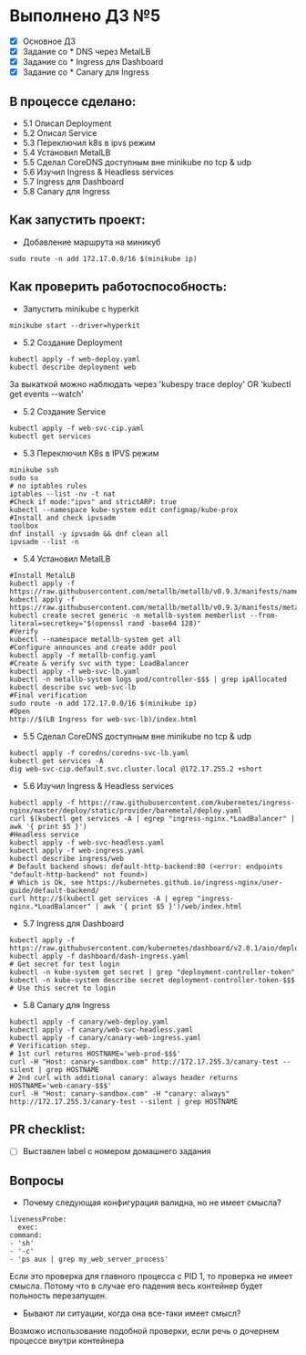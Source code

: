# Выполнено ДЗ №5

 - [x] Основное ДЗ
 - [x] Задание со * DNS через MetalLB
 - [x] Задание со * Ingress для Dashboard
 - [x] Задание со * Canary для Ingress

## В процессе сделано:
 - 5.1 Описал Deployment
 - 5.2 Описал Service
 - 5.3 Переключил k8s в ipvs режим
 - 5.4 Установил MetalLB 
 - 5.5 Сделал CoreDNS доступным вне minikube по tcp & udp
 - 5.6 Изучил Ingress & Headless services 
 - 5.7 Ingress для Dashboard
 - 5.8 Canary для Ingress

## Как запустить проект:
- Добавление маршрута на миникуб
```
sudo route -n add 172.17.0.0/16 $(minikube ip)
```


## Как проверить работоспособность:
- Запустить minikube c hyperkit
```
minikube start --driver=hyperkit
```
- 5.2 Создание Deployment
```
kubectl apply -f web-deploy.yaml
kubectl describe deployment web
```
За выкаткой можно наблюдать через 'kubespy trace deploy' OR 'kubectl get events --watch'

- 5.2 Создание Service
```
kubectl apply -f web-svc-cip.yaml
kubectl get services
```

- 5.3 Переключил K8s в IPVS режим

```
minikube ssh
sudo su
# no iptables rules
iptables --list -nv -t nat
#Check if mode:"ipvs" and strictARP: true
kubectl --namespace kube-system edit configmap/kube-prox
#Install and check ipvsadm
toolbox
dnf install -y ipvsadm && dnf clean all
ipvsadm --list -n
```
- 5.4 Установил MetalLB
```
#Install MetalLB
kubectl apply -f https://raw.githubusercontent.com/metallb/metallb/v0.9.3/manifests/namespace.yaml
kubectl apply -f https://raw.githubusercontent.com/metallb/metallb/v0.9.3/manifests/metallb.yaml
kubectl create secret generic -n metallb-system memberlist --from-literal=secretkey="$(openssl rand -base64 128)"
#Verify
kubectl --namespace metallb-system get all
#Configure announces and create addr pool
kubectl apply -f metallb-config.yaml
#Create & verify svc with type: LoadBalancer
kubectl apply -f web-svc-lb.yaml
kubectl -n metallb-system logs pod/controller-$$$ | grep ipAllocated
kubectl describe svc web-svc-lb
#Final verification
sudo route -n add 172.17.0.0/16 $(minikube ip)
#Open
http://$(LB Ingress for web-svc-lb)/index.html
```	
- 5.5 Сделал CoreDNS доступным вне minikube по tcp & udp
```
kubectl apply -f coredns/coredns-svc-lb.yaml
kubectl get services -A
dig web-svc-cip.default.svc.cluster.local @172.17.255.2 +short
``` 

- 5.6 Изучил Ingress & Headless services 
```
kubectl apply -f https://raw.githubusercontent.com/kubernetes/ingress-nginx/master/deploy/static/provider/baremetal/deploy.yaml
curl $(kubectl get services -A | egrep "ingress-nginx.*LoadBalancer" | awk '{ print $5 }')
#Headless service
kubectl apply -f web-svc-headless.yaml
kubectl apply -f web-ingress.yaml
kubectl describe ingress/web
# Default backend shows: default-http-backend:80 (<error: endpoints "default-http-backend" not found>)
# Which is Ok, see https://kubernetes.github.io/ingress-nginx/user-guide/default-backend/
curl http://$(kubectl get services -A | egrep "ingress-nginx.*LoadBalancer" | awk '{ print $5 }')/web/index.html
```
-  5.7 Ingress для Dashboard
```
kubectl apply -f https://raw.githubusercontent.com/kubernetes/dashboard/v2.0.1/aio/deploy/recommended.yaml
kubectl apply -f dashboard/dash-ingress.yaml
# Get secret for test login 
kubectl -n kube-system get secret | grep "deployment-controller-token"
kubectl -n kube-system describe secret deployment-controller-token-$$$
# Use this secret to login 

```
- 5.8 Canary для Ingress
```
kubectl apply -f canary/web-deploy.yaml
kubectl apply -f canary/web-svc-headless.yaml
kubectl apply -f canary/canary-web-ingress.yaml
# Verification step. 
# 1st curl returns HOSTNAME='web-prod-$$$'
curl -H "Host: canary-sandbox.com" http://172.17.255.3/canary-test --silent | grep HOSTNAME 
# 2nd curl with additional canary: always header returns HOSTNAME='web-canary-$$$'
curl -H "Host: canary-sandbox.com" -H "canary: always" http://172.17.255.3/canary-test --silent | grep HOSTNAME
```

## PR checklist:
 - [ ] Выставлен label с номером домашнего задания

## Вопросы

- Почему следующая конфигурация валидна, но не имеет смысла?

```
livenessProbe:
  exec:
command:
- 'sh'
- '-c'
- 'ps aux | grep my_web_server_process'
```

Если это проверка для главного процесса с PID 1, то проверка не имеет смысла. Потому что в случае его падения весь контейнер будет польность перезапущен.

- Бывают ли ситуации, когда она все-таки имеет смысл?

Возможо использование подобной проверки, если речь о дочернем процессе внутри контейнера
